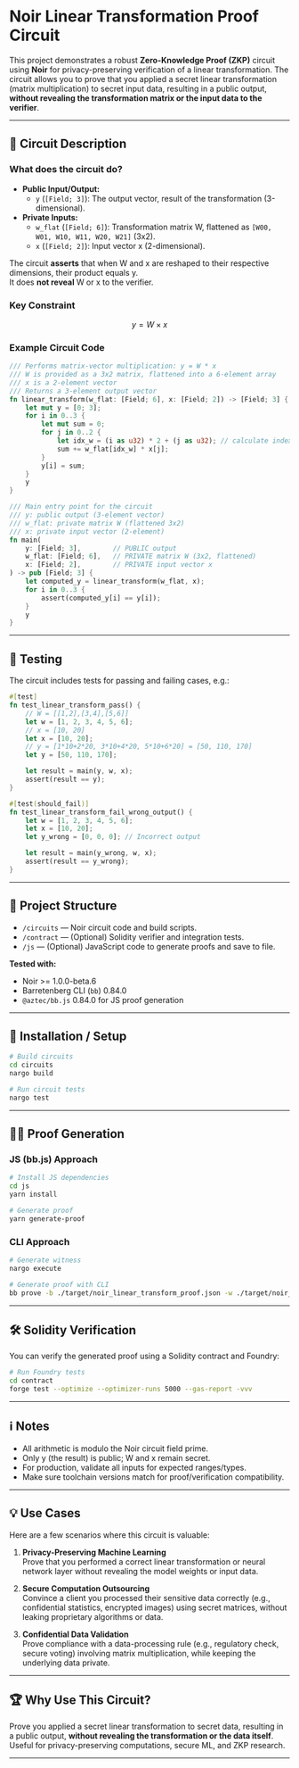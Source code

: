 # Noir Linear Transformation Proof Circuit

This project demonstrates a robust **Zero-Knowledge Proof (ZKP)** circuit using **Noir** for privacy-preserving verification of a linear transformation. The circuit allows you to prove that you applied a secret linear transformation (matrix multiplication) to secret input data, resulting in a public output, **without revealing the transformation matrix or the input data to the verifier**.

---

## 📝 Circuit Description

### What does the circuit do?

- **Public Input/Output:**
  - `y` (`[Field; 3]`): The output vector, result of the transformation (3-dimensional).
- **Private Inputs:**
  - `w_flat` (`[Field; 6]`): Transformation matrix W, flattened as `[W00, W01, W10, W11, W20, W21]` (3x2).
  - `x` (`[Field; 2]`): Input vector x (2-dimensional).

The circuit **asserts** that when W and x are reshaped to their respective dimensions, their product equals y.  
It does **not reveal** W or x to the verifier.

### Key Constraint

$$
y = W \times x
$$

### Example Circuit Code

```rust
/// Performs matrix-vector multiplication: y = W * x
/// W is provided as a 3x2 matrix, flattened into a 6-element array
/// x is a 2-element vector
/// Returns a 3-element output vector
fn linear_transform(w_flat: [Field; 6], x: [Field; 2]) -> [Field; 3] {
    let mut y = [0; 3];
    for i in 0..3 {
        let mut sum = 0;
        for j in 0..2 {
            let idx_w = (i as u32) * 2 + (j as u32); // calculate index for flattened W
            sum += w_flat[idx_w] * x[j];
        }
        y[i] = sum;
    }
    y
}

/// Main entry point for the circuit
/// y: public output (3-element vector)
/// w_flat: private matrix W (flattened 3x2)
/// x: private input vector (2-element)
fn main(
    y: [Field; 3],        // PUBLIC output
    w_flat: [Field; 6],   // PRIVATE matrix W (3x2, flattened)
    x: [Field; 2],        // PRIVATE input vector x
) -> pub [Field; 3] {
    let computed_y = linear_transform(w_flat, x);
    for i in 0..3 {
        assert(computed_y[i] == y[i]);
    }
    y
}
```

---

## 🧪 Testing

The circuit includes tests for passing and failing cases, e.g.:

```rust
#[test]
fn test_linear_transform_pass() {
    // W = [[1,2],[3,4],[5,6]]
    let w = [1, 2, 3, 4, 5, 6];
    // x = [10, 20]
    let x = [10, 20];
    // y = [1*10+2*20, 3*10+4*20, 5*10+6*20] = [50, 110, 170]
    let y = [50, 110, 170];

    let result = main(y, w, x);
    assert(result == y);
}

#[test(should_fail)]
fn test_linear_transform_fail_wrong_output() {
    let w = [1, 2, 3, 4, 5, 6];
    let x = [10, 20];
    let y_wrong = [0, 0, 0]; // Incorrect output

    let result = main(y_wrong, w, x);
    assert(result == y_wrong);
}
```

---

## 📁 Project Structure

- `/circuits` — Noir circuit code and build scripts.
- `/contract` — (Optional) Solidity verifier and integration tests.
- `/js` — (Optional) JavaScript code to generate proofs and save to file.

**Tested with:**

- Noir >= 1.0.0-beta.6
- Barretenberg CLI (`bb`) 0.84.0
- `@aztec/bb.js` 0.84.0 for JS proof generation

---

## 🚀 Installation / Setup

```bash
# Build circuits
cd circuits
nargo build

# Run circuit tests
nargo test
```

---

## 🧑‍💻 Proof Generation

### JS (bb.js) Approach

```bash
# Install JS dependencies
cd js
yarn install

# Generate proof
yarn generate-proof
```

### CLI Approach

```bash
# Generate witness
nargo execute

# Generate proof with CLI
bb prove -b ./target/noir_linear_transform_proof.json -w ./target/noir_linear_transform_proof.gz -o ./target --oracle_hash keccak
```

---

## 🛠️ Solidity Verification

You can verify the generated proof using a Solidity contract and Foundry:

```bash
# Run Foundry tests
cd contract
forge test --optimize --optimizer-runs 5000 --gas-report -vvv
```

---

## ℹ️ Notes

- All arithmetic is modulo the Noir circuit field prime.
- Only y (the result) is public; W and x remain secret.
- For production, validate all inputs for expected ranges/types.
- Make sure toolchain versions match for proof/verification compatibility.

---

## 💡 Use Cases

Here are a few scenarios where this circuit is valuable:

1. **Privacy-Preserving Machine Learning**  
   Prove that you performed a correct linear transformation or neural network layer without revealing the model weights or input data.

2. **Secure Computation Outsourcing**  
   Convince a client you processed their sensitive data correctly (e.g., confidential statistics, encrypted images) using secret matrices, without leaking proprietary algorithms or data.

3. **Confidential Data Validation**  
   Prove compliance with a data-processing rule (e.g., regulatory check, secure voting) involving matrix multiplication, while keeping the underlying data private.

---

## 🏆 Why Use This Circuit?

Prove you applied a secret linear transformation to secret data, resulting in a public output, **without revealing the transformation or the data itself**.  
Useful for privacy-preserving computations, secure ML, and ZKP research.

---

